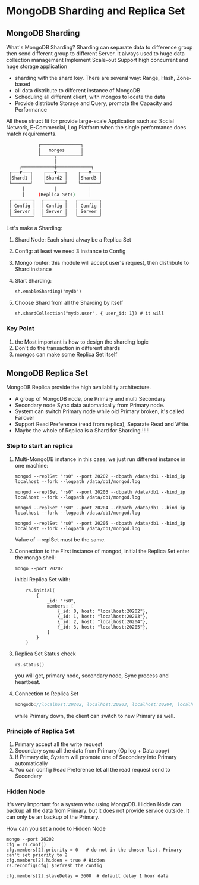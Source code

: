 # MongoDB Sharding and Replica Set

## MongoDB Sharding

What's MongoDB Sharding?
Sharding can separate data to difference group then send different group to different Server.
It always used to huge data collection management
Implement Scale-out
Support high concurrent and huge storage application

* sharding with the shard key. There are several way: Range, Hash, Zone-based
* all data distribute to different instance of MongoDB
* Scheduling all different client, with mongos to locate the data
* Provide distribute Storage and Query, promote the Capacity and Performance

All these struct fit for provide large-scale Application such as: Social Network, E-Commercial, Log Platform when the single performance does match requirements.

```sh
            ┌───────────────┐
            │   mongos      │
            └─────┬─────────┘
                  │
     ┌────────────┼─────────────┐
 ┌───▼───┐    ┌───▼───┐    ┌───▼───┐
 │Shard1 │    │Shard2 │    │Shard3 │
 └───────┘    └───────┘    └───────┘
      │           │            │
      │     (Replica Sets)     │
 ┌────────┐  ┌────────┐   ┌────────┐
 │ Config │  │ Config │   │ Config │
 │ Server │  │ Server │   │ Server │
 └────────┘  └────────┘   └────────┘

```

Let's make a Sharding:

1. Shard Node: Each shard alway be a Replica Set
2. Config: at least we need 3 instance to Config
3. Mongo router: this module will accept user's request, then distribute to Shard instance
4. Start Sharding:

    ```shell
    sh.enableSharding("mydb")
    ```

5. Choose Shard from all the Sharding by itself

    ```shell
    sh.shardCollection("mydb.user", { user_id: 1}) # it will 
    ```

### Key Point

1. the Most important is how to design the sharding logic
2. Don't do the transaction in different shards
3. mongos can make some Replica Set itself

## MongoDB Replica Set

MongoDB Replica provide the high availability architecture.

* A group of MongoDB node, one Primary and multi Secondary
* Secondary node Sync data automatically from Primary node.
* System can switch Primary node while old Primary broken, it's called Failover
* Support Read Preference (read from replica), Separate Read and Write.
* Maybe the whole of Replica is a Shard for Sharding.!!!!!

### Step to start an replica

1. Multi-MongoDB instance
    in this case, we just run different instance in one machine:

    ```shell
    mongod --replSet "rs0" --port 20202 --dbpath /data/db1 --bind_ip localhost --fork --logpath /data/db1/mongod.log

    mongod --replSet "rs0" --port 20203 --dbpath /data/db1 --bind_ip localhost --fork --logpath /data/db1/mongod.log

    mongod --replSet "rs0" --port 20204 --dbpath /data/db1 --bind_ip localhost --fork --logpath /data/db1/mongod.log

    mongod --replSet "rs0" --port 20205 --dbpath /data/db1 --bind_ip localhost --fork --logpath /data/db1/mongod.log
    ```

    Value of --replSet must be the same.

2. Connection to the First instance of mongod, initial the Replica Set
    enter the mongo shell:

    ```shell
    mongo --port 20202
    ```

    initial Replica Set with:

    ```shell
        rs.initial(
            {
                _id: "rs0",
                members: [
                    {_id: 0, host: "localhost:20202"},
                    {_id: 1, host: "localhost:20203"},
                    {_id: 2, host: "localhost:20204"},
                    {_id: 3, host: "localhost:20205"},
                ]
            }
        )
    ```

3. Replica Set Status check

    ```shell
    rs.status()
    ```

    you will get, primary node, secondary node, Sync process and heartbeat.

4. Connection to Replica Set

    ```CPP
    mongodb://localhost:20202, localhost:20203, localhost:20204, localhost:20205/?replicaSet=rs0
    ```

    while Primary down, the client can switch to new Primary as well.

### Principle of Replica Set

1. Primary accept all the write request
2. Secondary sync all the data from Primary (Op log + Data copy)
3. If Primary die, System will promote one of Secondary into Primary automatically
4. You can config Read Preference let all the read request send to Secondary

### Hidden Node

It's very important for a system who using MongoDB. Hidden Node can backup all the data from Primary. but it does not provide service outside. It can only be an backup of the Primary.

How can you set a node to Hidden Node

```shell
mongo --port 20202
cfg = rs.conf()
cfg.members[2].priority = 0   # do not in the chosen list, Primary can't set priority to 2
cfg.members[2].hidden = true # Hidden 
rs.reconfig(cfg) $refresh the config

cfg.members[2].slaveDelay = 3600  # default delay 1 hour data 
```
